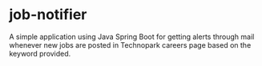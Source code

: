 # job-notifier
A simple application using Java Spring Boot for getting alerts through mail whenever new jobs are posted in Technopark careers page based on the keyword provided.
